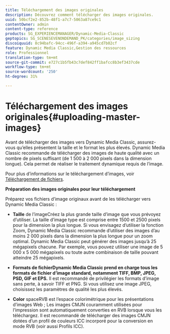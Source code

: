 ```yaml
---
title: Téléchargement des images originales
description: Découvrez comment télécharger des images originales.
uuid: 50bcf2e2-852b-48f1-a7c7-5063a87ce9c1
contentOwner: admin
content-type: reference
products: SG_EXPERIENCEMANAGER/Dynamic-Media-Classic
geptopics: SG_SCENESEVENONDEMAND_PK/categories/image_sizing
discoiquuid: 8c94bafc-94cc-496f-a394-a945cd7b02cf
feature: Dynamic Media Classic,Gestion des ressources
role: Professionnel
translation-type: tm+mt
source-git-commit: e727c1b5fb43c7def842ff1bafcc8b3ef3437cde
workflow-type: tm+mt
source-wordcount: '250'
ht-degree: 31%

---
```



# Téléchargement des images originales{#uploading-master-images}

Avant de télécharger des images vers Dynamic Media Classic, assurez-vous qu’elles présentent la taille et le format les plus élevés. Dynamic Media Classic recommande de télécharger des images de haute qualité avec un nombre de pixels suffisant (de 1 500 à 2 000 pixels dans la dimension longue). Cela permet de réaliser le traitement dynamique requis de l’image.

Pour plus d’informations sur le téléchargement d’images, voir [Téléchargement de fichiers](uploading-files.md#uploading_files).

**Préparation des images originales pour leur téléchargement**

Préparez vos fichiers d’image originaux avant de les télécharger vers Dynamic Media Classic :

* **Taille**
de l’imageCréez la plus grande taille d’image que vous prévoyez d’utiliser. La taille d’image type est comprise entre 1500 et 2500 pixels pour la dimension la plus longue. Si vous envisagez d’utiliser la fonction Zoom, Dynamic Media Classic recommande d’utiliser des images d’au moins 2 000 pixels dans la dimension la plus longue pour un zoom optimal. Dynamic Media Classic peut générer des images jusqu’à 25 mégapixels chacune. Par exemple, vous pouvez utiliser une image de 5 000 x 5 000 mégapixels ou toute autre combinaison de taille pouvant atteindre 25 mégapixels.

* **Formats de fichierDynamic Media Classic prend en charge tous les formats de fichier d’image standard, notamment TIFF, BMP, JPEG, PSD, GIF et EPS.**
Il est recommandé de privilégier les formats d’image sans perte, à savoir TIFF et PNG. Si vous utilisez une image JPEG, choisissez les paramètres de qualité les plus élevés.

* **Color**
spaceRVB est l’espace colorimétrique pour les présentations d’images Web ; Les images CMJN couramment utilisées pour l’impression sont automatiquement converties en RVB lorsque vous les téléchargez. Il est recommandé de télécharger des images CMJN dotées d’un profil de couleurs ICC incorporé pour la conversion en mode RVB (voir aussi Profils ICC).

